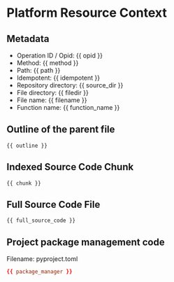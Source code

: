 # Platform Resource Context

## Metadata

- Operation ID / Opid:  {{ opid }}
- Method:  {{ method }}
- Path: {{ path }}
- Idempotent: {{ idempotent }}
- Repository directory: {{ source_dir }}
- File directory: {{ filedir }}
- File name: {{ filename }}
- Function name: {{ function_name }}

## Outline of the parent file

```text
{{ outline }}
```

## Indexed Source Code Chunk

```{{ source_lang }}
{{ chunk }}
```

## Full Source Code File

```{{ source_lang }}
{{ full_source_code }}
```

## Project package management code

Filename: pyproject.toml

```toml
{{ package_manager }}
```
